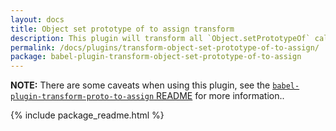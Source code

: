 ```yaml
---
layout: docs
title: Object set prototype of to assign transform
description: This plugin will transform all `Object.setPrototypeOf` calls to a method that will do a shallow defaults of all properties.
permalink: /docs/plugins/transform-object-set-prototype-of-to-assign/
package: babel-plugin-transform-object-set-prototype-of-to-assign
---
```


**NOTE:** There are some caveats when using this plugin, see the [`babel-plugin-transform-proto-to-assign` README](https://github.com/babel/babel/tree/master/packages/babel-plugin-transform-proto-to-assign) for more information..

{% include package_readme.html %}
